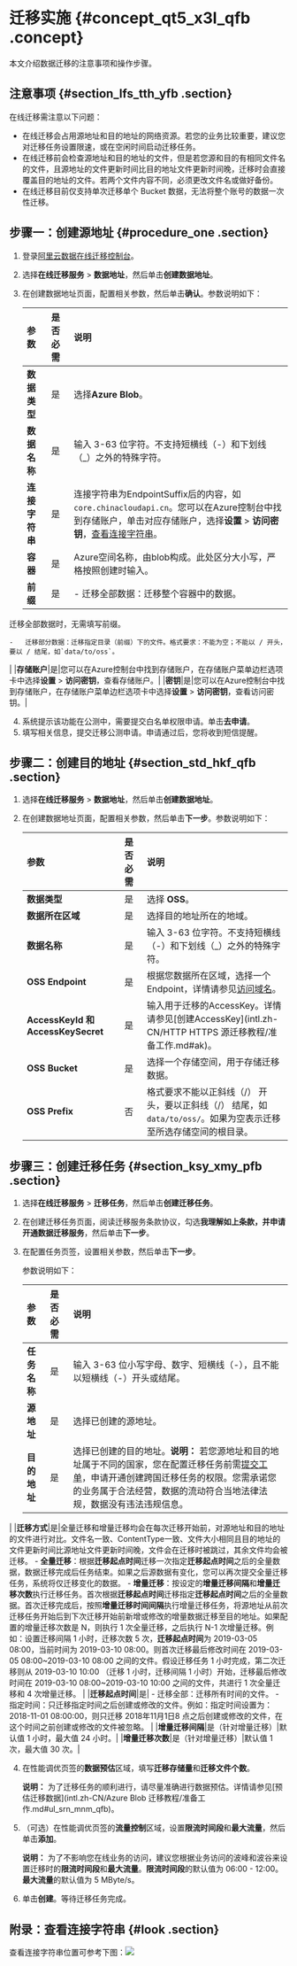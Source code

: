 # 迁移实施 {#concept_qt5_x3l_qfb .concept}

本文介绍数据迁移的注意事项和操作步骤。

## 注意事项 {#section_lfs_tth_yfb .section}

在线迁移需注意以下问题：

-   在线迁移会占用源地址和目的地址的网络资源。若您的业务比较重要，建议您对迁移任务设置限速，或在空闲时间启动迁移任务。
-   在线迁移前会检查源地址和目的地址的文件，但是若您源和目的有相同文件名的文件，且源地址的文件更新时间比目的地址文件更新时间晚，迁移时会直接覆盖目的地址的文件。若两个文件内容不同，必须更改文件名或做好备份。
-   在线迁移目前仅支持单次迁移单个 Bucket 数据，无法将整个账号的数据一次性迁移。

## 步骤一：创建源地址 {#procedure_one .section}

1.  登录[阿里云数据在线迁移控制台](https://mgw.console.aliyun.com/#/job?_k=6w2hbo)。
2.  选择**在线迁移服务** \> **数据地址**，然后单击**创建数据地址**。
3.  在创建数据地址页面，配置相关参数，然后单击**确认**。参数说明如下：

    |参数|是否必需|说明|
    |:-|:---|:-|
    |**数据类型**|是|选择**Azure Blob**。|
    |**数据名称**|是|输入 3-63 位字符。不支持短横线（-）和下划线（\_）之外的特殊字符。|
    |**连接字符串**|是|连接字符串为EndpointSuffix后的内容，如`core.chinacloudapi.cn`。您可以在Azure控制台中找到存储账户，单击对应存储账户，选择**设置** \> **访问密钥**，[查看连接字符串](#)。|
    |**容器**|是|Azure空间名称，由blob构成。此处区分大小写，严格按照创建时输入。|
    |**前缀**|是|     -   迁移全部数据：迁移整个容器中的数据。

迁移全部数据时，无需填写前缀。

    -   迁移部分数据：迁移指定目录（前缀）下的文件。格式要求：不能为空；不能以 / 开头，要以 / 结尾，如`data/to/oss`。
 |
    |**存储账户**|是|您可以在Azure控制台中找到存储账户，在存储账户菜单边栏选项卡中选择**设置** \> **访问密钥**，查看存储账户。|
    |**密钥**|是|您可以在Azure控制台中找到存储账户，在存储账户菜单边栏选项卡中选择**设置** \> **访问密钥**，查看访问密钥。|

4.  系统提示该功能在公测中，需要提交白名单权限申请。单击**去申请**。
5.  填写相关信息，提交迁移公测申请。申请通过后，您将收到短信提醒。

## 步骤二：创建目的地址 {#section_std_hkf_qfb .section}

1.  选择**在线迁移服务** \> **数据地址**，然后单击**创建数据地址**。
2.  在创建数据地址页面，配置相关参数，然后单击**下一步**。参数说明如下：

    |参数|是否必需|说明|
    |:-|:---|:-|
    |**数据类型**|是|选择 **OSS**。|
    |**数据所在区域**|是|选择目的地址所在的地域。|
    |**数据名称**|是|输入 3-63 位字符。不支持短横线（-）和下划线（\_）之外的特殊字符。|
    |**OSS Endpoint**|是|根据您数据所在区域，选择一个 Endpoint，详情请参见[访问域名](../../../../intl.zh-CN/开发指南/访问域名（Endpoint）/访问域名和数据中心.md#)。|
    |**AccessKeyId 和 AccessKeySecret**|是|输入用于迁移的AccessKey。详情请参见[创建AccessKey](intl.zh-CN/HTTP HTTPS 源迁移教程/准备工作.md#ak)。|
    |**OSS Bucket**|是|选择一个存储空间，用于存储迁移数据。|
    |**OSS Prefix**|否|格式要求不能以正斜线（/） 开头，要以正斜线（/） 结尾，如 `data/to/oss/`。如果为空表示迁移至所选存储空间的根目录。|


## 步骤三：创建迁移任务 {#section_ksy_xmy_pfb .section}

1.  选择**在线迁移服务** \> **迁移任务**，然后单击**创建迁移任务**。
2.  在创建迁移任务页面，阅读迁移服务条款协议，勾选**我理解如上条款，并申请开通数据迁移服务**，然后单击**下一步**。
3.  在配置任务页签，设置相关参数，然后单击**下一步**。

    参数说明如下：

    |参数|是否必需|说明|
    |:-|:---|:-|
    |**任务名称**|是|输入 3-63 位小写字母、数字、短横线（-），且不能以短横线（-）开头或结尾。|
    |**源地址**|是|选择已创建的源地址。|
    |**目的地址**|是|选择已创建的目的地址。**说明：** 若您源地址和目的地址属于不同的国家，您在配置迁移任务前需[提交工单](https://selfservice.console.aliyun.com)，申请开通创建跨国迁移任务的权限。您需承诺您的业务属于合法经营，数据的流动符合当地法律法规，数据没有违法违规信息。

|
    |**迁移方式**|是|全量迁移和增量迁移均会在每次迁移开始前，对源地址和目的地址的文件进行对比。文件名一致、ContentType一致、文件大小相同且目的地址的文件更新时间比源地址文件更新时间晚，文件会在迁移时被跳过，其余文件均会被迁移。    -   **全量迁移**：根据**迁移起点时间**迁移一次指定**迁移起点时间**之后的全量数据，数据迁移完成后任务结束。如果之后源数据有变化，您可以再次提交全量迁移任务，系统将仅迁移变化的数据。
    -   **增量迁移**：按设定的**增量迁移间隔**和**增量迁移次数**执行迁移任务。首次根据**迁移起点时间**迁移指定**迁移起点时间**之后的全量数据。首次迁移完成后，按照**增量迁移时间间隔**执行增量迁移任务，将源地址从前次迁移任务开始后到下次迁移开始前新增或修改的增量数据迁移至目的地址。如果配置的增量迁移次数是 N，则执行 1 次全量迁移，之后执行 N-1 次增量迁移。例如：设置迁移间隔 1 小时，迁移次数 5 次，**迁移起点时间**为 2019-03-05 08:00，当前时间为 2019-03-10 08:00。则首次迁移最后修改时间在 2019-03-05 08:00~2019-03-10 08:00 之间的文件。假设迁移任务 1 小时完成，第二次迁移则从 2019-03-10 10:00 （迁移 1 小时，迁移间隔 1 小时）开始，迁移最后修改时间在 2019-03-10 08:00~2019-03-10 10:00 之间的文件，共进行 1 次全量迁移和 4 次增量迁移。
|
    |**迁移起点时间**|是|     -   迁移全部：迁移所有时间的文件。
    -   指定时间：只迁移指定时间之后创建或修改的文件。例如：指定时间设置为：2018-11-01 08:00:00，则只迁移 2018年11月1日8 点之后创建或修改的文件，在这个时间之前创建或修改的文件被忽略。
 |
    |**增量迁移间隔**|是（针对增量迁移）|默认值 1 小时，最大值 24 小时。|
    |**增量迁移次数**|是（针对增量迁移）|默认值 1 次，最大值 30 次。|

4.  在性能调优页签的**数据预估**区域，填写**迁移存储量**和**迁移文件个数**。

    **说明：** 为了迁移任务的顺利进行，请尽量准确进行数据预估。详情请参见[预估迁移数据](intl.zh-CN/Azure Blob 迁移教程/准备工作.md#ul_srn_mnm_qfb)。

5.  （可选）在性能调优页签的**流量控制**区域，设置**限流时间段**和**最大流量**，然后单击**添加**。

    **说明：** 为了不影响您在线业务的访问，建议您根据业务访问的波峰和波谷来设置迁移时的**限流时间段**和**最大流量**。**限流时间段**的默认值为 06:00 - 12:00。**最大流量**的默认值为 5 MByte/s。

6.  单击**创建**。等待迁移任务完成。

## 附录：查看连接字符串 {#look .section}

查看连接字符串位置可参考下图：![](images/31116_zh-CN_source.png)

